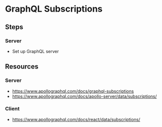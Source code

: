 # GraphQL Subscriptions

## Steps

### Server

- Set up GraphQL server

## Resources

### Server

- https://www.apollographql.com/docs/graphql-subscriptions
- https://www.apollographql.com/docs/apollo-server/data/subscriptions/

### Client

- https://www.apollographql.com/docs/react/data/subscriptions/